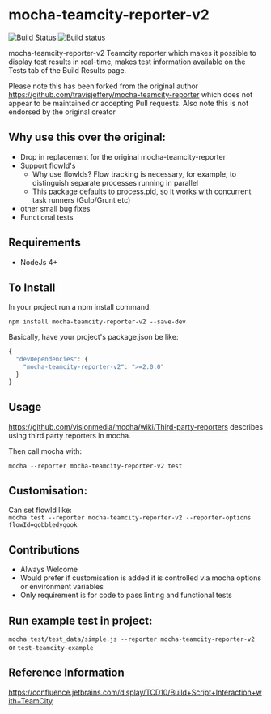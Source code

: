 # mocha-teamcity-reporter-v2 #

[![Build Status](https://travis-ci.org/jamie-sherriff/mocha-teamcity-reporter.svg?branch=master)](https://travis-ci.org/jamie-sherriff/mocha-teamcity-reporter)
[![Build status](https://ci.appveyor.com/api/projects/status/t6uenr1n9umcwew7?svg=true)](https://ci.appveyor.com/project/jamie-sherriff/mocha-teamcity-reporter)

mocha-teamcity-reporter-v2 Teamcity reporter which makes it possible to display test results in real-time, makes test information 
available on the Tests tab of the Build Results page.

Please note this has been forked from the original author https://github.com/travisjeffery/mocha-teamcity-reporter 
which does not appear to be maintained or accepting Pull requests. Also note this is not endorsed by the original creator

## Why use this over the original:
* Drop in replacement for the original mocha-teamcity-reporter
* Support flowId's
    * Why use flowIds? Flow tracking is necessary, for example, to distinguish separate processes running in parallel
    * This package defaults to process.pid, so it works with concurrent task runners (Gulp/Grunt etc)
* other small bug fixes
* Functional tests

## Requirements
* NodeJs 4+

## To Install

In your project run a npm install command:

``` npm install mocha-teamcity-reporter-v2 --save-dev ```

Basically, have your project's package.json be like:

``` js
{
  "devDependencies": {
    "mocha-teamcity-reporter-v2": ">=2.0.0"
  }
}
```

## Usage

https://github.com/visionmedia/mocha/wiki/Third-party-reporters describes using third party reporters in mocha.

Then call mocha with:

`mocha --reporter mocha-teamcity-reporter-v2 test`

## Customisation:
Can set flowId like:  
`mocha test --reporter mocha-teamcity-reporter-v2 --reporter-options flowId=gobbledygook`

## Contributions
* Always Welcome
* Would prefer if customisation is added it is controlled via mocha options or environment variables
* Only requirement is for code to pass linting and functional tests

## Run example test in project:
`mocha test/test_data/simple.js --reporter mocha-teamcity-reporter-v2` or `test-teamcity-example`

## Reference Information
https://confluence.jetbrains.com/display/TCD10/Build+Script+Interaction+with+TeamCity